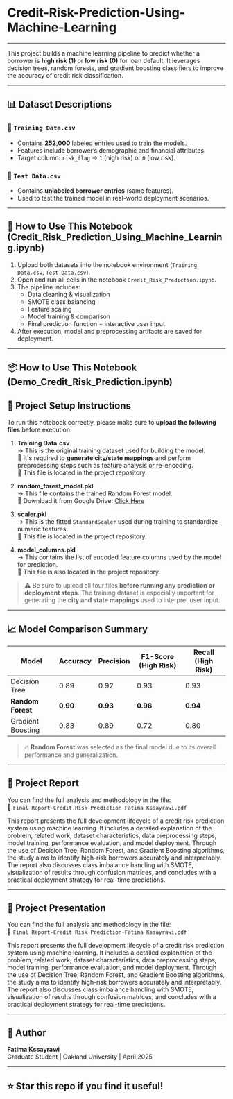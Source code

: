 # Credit-Risk-Prediction-Using-Machine-Learning

---

This project builds a machine learning pipeline to predict whether a borrower is **high risk (1)** or **low risk (0)** for loan default. It leverages decision trees, random forests, and gradient boosting classifiers to improve the accuracy of credit risk classification.


---

## 📊 Dataset Descriptions

### 📌 `Training Data.csv`
- Contains **252,000** labeled entries used to train the models.
- Features include borrower’s demographic and financial attributes.
- Target column: `risk_flag` → `1` (high risk) or `0` (low risk).

### 📌 `Test Data.csv`
- Contains **unlabeled borrower entries** (same features).
- Used to test the trained model in real-world deployment scenarios.

---

## 🚀 How to Use This Notebook (Credit_Risk_Prediction_Using_Machine_Learning.ipynb)

1. Upload both datasets into the notebook environment (`Training Data.csv`, `Test Data.csv`).
2. Open and run all cells in the notebook `Credit_Risk_Prediction.ipynb`.
3. The pipeline includes:
   - Data cleaning & visualization
   - SMOTE class balancing
   - Feature scaling
   - Model training & comparison
   - Final prediction function + interactive user input
4. After execution, model and preprocessing artifacts are saved for deployment.

---


## 📦 How to Use This Notebook (Demo_Credit_Risk_Prediction.ipynb)

## 📂 Project Setup Instructions

To run this notebook correctly, please make sure to **upload the following files** before execution:

1. **Training Data.csv**  
   → This is the original training dataset used for building the model.  
   📌 It's required to **generate city/state mappings** and perform preprocessing steps such as feature analysis or re-encoding.  
   📁 This file is located in the project repository.

2. **random_forest_model.pkl**  
   → This file contains the trained Random Forest model.  
   🔗 Download it from Google Drive: [Click Here](https://drive.google.com/file/d/1RBZA9K3C8uHZ269RJe1aciK2PU8bs29c/view?usp=drive_link)

3. **scaler.pkl**  
   → This is the fitted `StandardScaler` used during training to standardize numeric features.  
   📁 This file is located in the project repository.

4. **model_columns.pkl**  
   → This contains the list of encoded feature columns used by the model for prediction.  
   📁 This file is also located in the project repository.

> ⚠️ Be sure to upload all four files **before running any prediction or deployment steps**.
> The training dataset is especially important for generating the **city and state mappings** used to interpret user input.



---
## 📈 Model Comparison Summary

| Model             | Accuracy | Precision | F1-Score (High Risk) | Recall (High Risk) |
|------------------|----------|----------------------|---------------------|---------------|
| Decision Tree     | 0.89     | 0.92       | 0.93          |0.93           |
| **Random Forest** | **0.90** | **0.93**             | **0.96**         | **0.94**       |
| Gradient Boosting | 0.83     | 0.89                 | 0.72                | 0.80 |

> 🔥 **Random Forest** was selected as the final model due to its overall performance and generalization.

---

## 📄 Project Report

You can find the full analysis and methodology in the file:  
📍 `Final Report-Credit Risk Prediction-Fatima Kssayrawi.pdf`

This report presents the full development lifecycle of a credit risk prediction system using machine learning. It includes a detailed explanation of the problem, related work, dataset characteristics, data preprocessing steps, model training, performance evaluation, and model deployment. Through the use of Decision Tree, Random Forest, and Gradient Boosting algorithms, the study aims to identify high-risk borrowers accurately and interpretably. The report also discusses class imbalance handling with SMOTE, visualization of results through confusion matrices, and concludes with a practical deployment strategy for real-time predictions.

---


## 📄 Project Presentation

You can find the full analysis and methodology in the file:  
📍 `Final Report-Credit Risk Prediction-Fatima Kssayrawi.pdf`

This report presents the full development lifecycle of a credit risk prediction system using machine learning. It includes a detailed explanation of the problem, related work, dataset characteristics, data preprocessing steps, model training, performance evaluation, and model deployment. Through the use of Decision Tree, Random Forest, and Gradient Boosting algorithms, the study aims to identify high-risk borrowers accurately and interpretably. The report also discusses class imbalance handling with SMOTE, visualization of results through confusion matrices, and concludes with a practical deployment strategy for real-time predictions.

---

## 🧠 Author

**Fatima Kssayrawi**  
Graduate Student | Oakland University | April 2025

---

## ⭐️ Star this repo if you find it useful!

